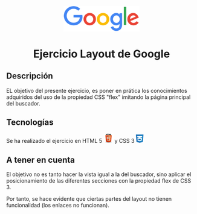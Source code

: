 <p align="center"> <img src="./imagenes/googlelogo_color_272x92dp.png" width="200"></p>


# <p align="center"> Ejercicio Layout de Google </p>

## Descripción

EL objetivo del presente ejercicio, es poner en prática los conocimientos adquiridos del uso de la propiedad CSS "flex" imitando la página principal del buscador.

## Tecnologías

Se ha realizado el ejercicio en HTML 5  <img src="./imagenes/Logo_html5.png" width="25"> y CSS 3 <img src="./imagenes/Logo_css3.png" width="20">


## A tener en cuenta

El objetivo no es tanto hacer la vista igual a la del buscador, sino aplicar el posicionamiento de las diferentes secciones con la propiedad flex de CSS 3.

Por tanto, se hace evidente que ciertas partes del layout no tienen funcionalidad (los enlaces no funcionan).